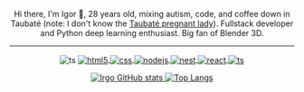 <p align="center">
Hi there, I'm Igor 👋, 28 years old, mixing autism, code, and coffee down in Taubaté (note: I don't know the <a href = "https://en.wikipedia.org/wiki/Taubat%C3%A9_pregnancy_hoax">Taubaté pregnant lady</a>). Fullstack developer and Python deep learning enthusiast. Big fan of Blender 3D.
</p>
<hr>
<p align="center" style="text-decoration: none;">
  <a href= "#" style="text-decoration: none;">
    <img align="center" alt="ts" src="https://img.shields.io/badge/TypeScript-007ACC?style=for-the-badge&logo=typescript&logoColor=white" />
  </a>
  <a href= "#">
    <img align="center" alt="html5" src="https://img.shields.io/badge/HTML5-E34F26?style=for-the-badge&logo=html5&logoColor=white" />
  </a>
  <a href= "#">
    <img align="center" alt="css" src="https://img.shields.io/badge/CSS3-1572B6?style=for-the-badge&logo=css3&logoColor=white" />
  </a>
  <a href= "#">
    <img align="center" alt="nodejs" src="https://img.shields.io/badge/Node.js-43853D?style=for-the-badge&logo=node.js&logoColor=white" />
  </a>
  <a href= "#">
    <img align="center" alt="nest" src="https://img.shields.io/badge/Nest.js-911?style=for-the-badge&logo=nestjs&logoColor=white" />
  </a>
  <a href= "#">
    <img align="center" alt="react" src="https://img.shields.io/badge/React-20232A?style=for-the-badge&logo=react&logoColor=61DAFB" style="text-decoration: none;"/>
  </a>
  <a href= "#">
    <img align="center" alt="ts" src="https://img.shields.io/badge/Blender-f74215?style=for-the-badge&logo=blender&logoColor=white" style="text-decoration: none;"/>
  </a>

</p>

<a  href="#">
<div align="center">
  
![Irgo GitHub stats](https://github-readme-stats.vercel.app/api?username=IRGO-CO&show_icons=true&theme=github_dark_dimmed&count_private=true&line_height=47&rank_icon=github)
![Top Langs](https://github-readme-stats.vercel.app/api/top-langs/?username=IRGO-CO&hide_progress=false&layout=donut-vertical&theme=github_dark_dimmed)  

</div>
</a>




